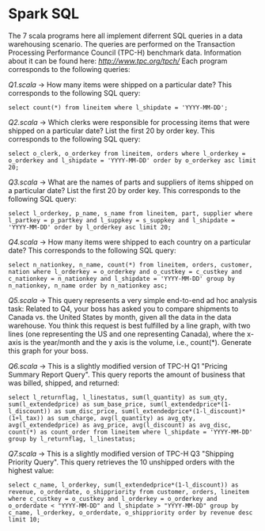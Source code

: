 # Spark SQL

The 7 scala programs here all implement diferrent SQL queries in a data warehousing scenario. The queries are performed on the Transaction Processing Performance Council (TPC-H) benchmark data. Information about it can be found here: *http://www.tpc.org/tpch/* Each program corresponds to the following queries:

*Q1.scala* -> How many items were shipped on a particular date? This corresponds to the following SQL query:

`select count(*) from lineitem where l_shipdate = 'YYYY-MM-DD';`

*Q2.scala* -> Which clerks were responsible for processing items that were shipped on a particular date? List the first 20 by order key. This corresponds to the following SQL query:

`select o_clerk, o_orderkey from lineitem, orders
where
  l_orderkey = o_orderkey and
  l_shipdate = 'YYYY-MM-DD'
order by o_orderkey asc limit 20;`

*Q3.scala* -> What are the names of parts and suppliers of items shipped on a particular date? List the first 20 by order key. This corresponds to the following SQL query:

`select l_orderkey, p_name, s_name from lineitem, part, supplier
where
  l_partkey = p_partkey and
  l_suppkey = s_suppkey and
  l_shipdate = 'YYYY-MM-DD'
order by l_orderkey asc limit 20;`

*Q4.scala* -> How many items were shipped to each country on a particular date? This corresponds to the following SQL query:

`select n_nationkey, n_name, count(*) from lineitem, orders, customer, nation
where
  l_orderkey = o_orderkey and
  o_custkey = c_custkey and
  c_nationkey = n_nationkey and
  l_shipdate = 'YYYY-MM-DD'
group by n_nationkey, n_name
order by n_nationkey asc;`

*Q5.scala* -> This query represents a very simple end-to-end ad hoc analysis task: Related to Q4, your boss has asked you to compare shipments to Canada vs. the United States by month, given all the data in the data warehouse. You think this request is best fulfilled by a line graph, with two lines (one representing the US and one representing Canada), where the x-axis is the year/month and the y axis is the volume, i.e., count(*). Generate this graph for your boss.

*Q6.scala* -> This is a slightly modified version of TPC-H Q1 "Pricing Summary Report Query". This query reports the amount of business that was billed, shipped, and returned:

`select
  l_returnflag,
  l_linestatus,
  sum(l_quantity) as sum_qty,
  sum(l_extendedprice) as sum_base_price,
  sum(l_extendedprice*(1-l_discount)) as sum_disc_price,
  sum(l_extendedprice*(1-l_discount)*(1+l_tax)) as sum_charge,
  avg(l_quantity) as avg_qty,
  avg(l_extendedprice) as avg_price,
  avg(l_discount) as avg_disc,
  count(*) as count_order
from lineitem
where
  l_shipdate = 'YYYY-MM-DD'
group by l_returnflag, l_linestatus;`

*Q7.scala* -> This is a slightly modified version of TPC-H Q3 "Shipping Priority Query". This query retrieves the 10 unshipped orders with the highest value:

`select
  c_name,
  l_orderkey,
  sum(l_extendedprice*(1-l_discount)) as revenue,
  o_orderdate,
  o_shippriority
from customer, orders, lineitem
where
  c_custkey = o_custkey and
  l_orderkey = o_orderkey and
  o_orderdate < "YYYY-MM-DD" and
  l_shipdate > "YYYY-MM-DD"
group by
  c_name,
  l_orderkey,
  o_orderdate,
  o_shippriority
order by
  revenue desc
limit 10;`

  
  

